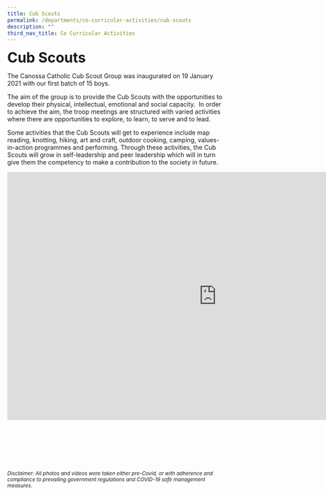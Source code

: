 ```yaml
---
title: Cub Scouts
permalink: /departments/co-curricular-activities/cub-scouts
description: ""
third_nav_title: Co Curricular Activities
---
```

**<font size="6">Cub Scouts</font>**

The Canossa Catholic Cub Scout Group was inaugurated on 19 January 2021 with our first batch of 15 boys.&nbsp;  
  
The aim of the group is to provide the Cub Scouts with the opportunities to develop their physical, intellectual, emotional and social capacity.&nbsp;&nbsp;In order to achieve the aim, the troop meetings are structured with varied activities where there are opportunities to explore, to learn, to serve and to lead.  
  
Some activities that the Cub Scouts will get to experience include map reading, knotting, hiking, art and craft, outdoor cooking, camping, values-in-action programmes and performing. Through these activities, the Cub Scouts will grow in self-leadership and peer leadership which will in turn give them the competency to make a contribution to the society in future.


<iframe allowfullscreen="true" height="569" width="960" frameborder="0" src="https://docs.google.com/presentation/d/e/2PACX-1vT-OmVlSRXY2_0JanjGU8E4-3zPkr7MBPR9J_chnSvJYVEwnXoIfYtWMKPF8wbM_45uAj7jeEzngrEK/embed?start=true&amp;loop=true&amp;delayms=5000"></iframe>

<br><br><br><br><br><br>
<sup>_Disclaimer: All photos and videos were taken either pre-Covid, or with adherence and compliance to prevailing government regulations and COVID-19 safe management measures._</sup>
